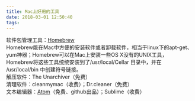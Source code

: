 ```yaml
---
title: Mac上好用的工具
date: 2018-03-01 12:50:40
tags:
---
```

软件包管理工具：[Homebrew](https://brew.sh/index_zh-cn.html)  
Homebrew能在Mac中方便的安装软件或者卸载软件，相当于linux下的apt-get、yum神器；Homebrew可以在Mac上安装一些OS X没有的UNIX工具，Homebrew将这些工具统统安装到了/usr/local/Cellar 目录中，并在 /usr/local/bin 中创建符号链接。  
解压软件：The Unarchiver（免费）  
清理软件：cleanmymac（收费）；Dr.cleaner（免费）  
文本编辑器：[Atom](https://atom.io/)（免费、github出品）；Sublime（收费）
